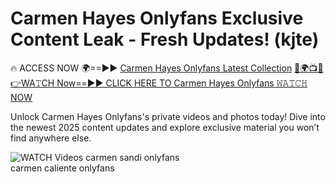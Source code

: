 # Carmen Hayes Onlyfans Exclusive Content Leak - Fresh Updates! (kjte)

🔥 ACCESS NOW 🌍==►► <a href="https://tinyurl.com/3fjeunct" rel="nofollow">Carmen Hayes Onlyfans Latest Collection</a></h3>
[🔴🌍📺📱👉WA𝚃CH Now==►► CLICK HERE TO Carmen Hayes Onlyfans 𝚆𝙰𝚃𝙲𝙷 NOW](https://tinyurl.com/3fjeunct)

Unlock Carmen Hayes Onlyfans's private videos and photos today! Dive into the newest 2025 content updates and explore exclusive material you won’t find anywhere else.


<a href="https://tinyurl.com/3fjeunct" rel="nofollow" data-target="animated-image.originalLink"><img src="https://camo.githubusercontent.com/8a4f000d20f83aca3bf7ec5f350d767afa0574a8a352519fd8cfa583a6f93a33/68747470733a2f2f692e696d6775722e636f6d2f644a486b345a712e676966" alt="WATCH Videos" data-canonical-src="https://i.imgur.com/dJHk4Zq.gif" style="max-width: 100%; display: inline-block;" data-target="animated-image.originalImage"></a>
carmen sandi onlyfans<br>
carmen caliente onlyfans
